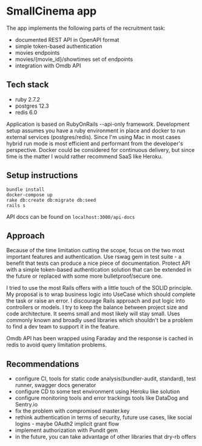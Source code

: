 # SmallCinema app

The app implements the following parts of the recruitment task:

- documented REST API in OpenAPI format
- simple token-based authentication 
- movies endpoints
- movies/{movie_id}/showtimes set of endpoints
- integration with Omdb API

## Tech stack

- ruby 2.7.2
- postgres 12.3
- redis 6.0

Application is based on RubyOnRails --api-only framework. 
Development setup assumes you have a ruby environment in place and docker to run external services (postgres/redis).
Since I'm using Mac in most cases hybrid run mode is most efficient and performant from the developer's perspective.
Docker could be considered for continuous delivery, but since time is the matter I would rather recommend SaaS like Heroku.


## Setup instructions

```
bundle install
docker-compose up
rake db:create db:migrate db:seed
rails s
```
API docs can be found on `localhost:3000/api-docs`


## Approach

Because of the time limitation cutting the scope, focus on the two most important features and authentication.
Use rswag gem in test suite - a benefit that tests can produce a nice piece of documentation.
Protect API with a simple token-based authentication solution that can be extended in the future or replaced with some more bulletproof/secure one.

I tried to use the most Rails offers with a little touch of the SOLID principle. My proposal is to wrap business logic into UseCase which should complete the task or raise an error. I discourage Rails approach and put logic into controllers or models. I try to keep the balance between project size and code architecture. It seems small and most likely will stay small. Uses commonly known and broadly used libraries which shouldn't be a problem to find a dev team to support it in the feature.

Omdb API has been wrapped using Faraday and the response is cached in redis to avoid query limitation problems.

## Recommendations

- configure CI, tools for static code analysis(bundler-audit, standard), test runner, swagger docs generator  
- configure CD to some test environment using Heroku like solution
- configure monitoring tools and error trackings tools like DataDog and Sentry.io
- fix the problem with compromised master.key
- rethink authentication in terms of security, future use cases, like social logins -  maybe OAuth2 implicit grant flow
- implement authorization with Pundit gem
- in the future, you can take advantage of other libraries that dry-rb offers
